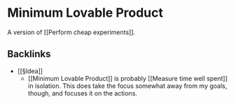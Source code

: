 # Minimum Lovable Product
A version of [[Perform cheap experiments]].

## Backlinks
* [[§Idea]]
	* [[Minimum Lovable Product]] is probably [[Measure time well spent]] in isolation. This does take the focus somewhat away from my goals, though, and focuses it on the actions.

<!-- {BearID:33666D9C-ABA5-472A-8231-6AB4502C07EF-13500-00001F123774ECEF} -->
